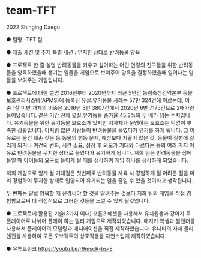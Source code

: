 # team-TFT
2022 Shinging Daegu

● 팀명
-TFT 팀

● 제출 세션 및 주제
특별 세션 : 무지한 상태로 반려동물 양육


● 프로젝트 한 줄 설명
 반려동물을 키우고 싶어하는 어린 연령의 친구들을 위한 반려동물을 양육하였을때 생기는 일들을 게임으로 보여주어 양육을 결정하였을때 일어나는 일들을 보여주는 게임입니다.


● 프로젝트에 대한 설명
2016년부터 2020년까지 최근 5년간 농림축산검역본부 동물보호관리시스템(APMS)에 등록된 유실.유기동물 사례는 57만 324건에 이르는데, 이 중 1살 미만 개체의 비중은 2016년 3만 3807건에서 2020년 6만 7175건으로 2배가량 늘어났습니다. 같은 기간 전체 유실.유기동물 증가율 45.3%의 두 배가 넘는 수치입니다. 유기동물을 위한 유기동물 보호소가 있지만 지자체가 운영하는 보호소는 턱없이 부족한 상황입니다. 이처럼 많은 사람들이 반려동물을 들였다가 유기를 하게 됩니다. 그 이유로는 물건 훼손 짖음 등 동물의 행동 문제, 예상보다 지출이 많은 것, 동물이 질병에 걸리게 되거나 여건의 변화, 시간 소요, 성장 후 외모가 기대와 다르다는 등의 여러 가지 이유로 반려동물을 무지한 상태로 들였다가 유기하게 됩니다.
 저희 팀은 반려동물을 집에 들일 때 아이들의 요구로 들이게 될 때를 생각하여 게임 하나를 생각하게 되었습니다.

저희 게임으로 얻게 될 기대점은 첫번째로 반려동물 사육 시 경험하게 될 어려운 점을 미리 경험하여 무지한 상태로 입양되어 유기되는 일을 줄일 수 있을 것이라고 생각됩니다.

두 번째는 말로 양육할 때 신경써야 할 것을 알려주는 것보다 저희 팀의 게임을 직접 경험함으로써 더 직접적으로 그러한 것들을 느낄 수 있게 될것입니다.


● 프로젝트에 활용된 기술(3가지 이내)
 포톤2 에셋을 사용해서 유치원생과 강아지 두 플레이어로 나뉘어 플레이 하는 멀티 게임으로 제작되었습니다.
 매지카 복셀과 블렌더를 사용해서 플레이어의 모델링과 애니매이션을 직접 제작하였습니다.
 유니티의 자체 물리엔진을 사용하여 모든 오브젝트의 상호작용을 자연스럽게 제작하였습니다.
 

● 유튜브링크
https://youtu.be/r9mscR-bs-E
